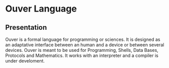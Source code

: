 # Ouver Language

## Presentation

Ouver is a formal language for programming or sciences.
It is designed as an adaptative interface between an human and a device or between several devices.
Ouver is meant to be used for Programming, Shells, Data Bases, Protocols and Mathematics.
It works with an interpreter and a compiler is under develoment.